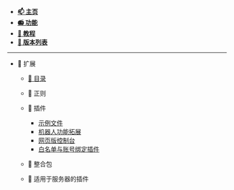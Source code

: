 
- [**📫 主页**](../../README.md)
- [**📻 功能**](../../Function/README.md)
- [**🔮 教程**](../../Tutorial/README.md)
- [**🎡 版本列表**](../../Versions/README.md)

---

- 🌌 扩展
  - [📖 目录](../README.md)
  - 📜 正则

  - 🧩 插件
    - [示例文件](Example.js.md)
    - [机器人功能拓展](BotExtension.js.md)
    - [网页版控制台](WebConsole.js.md)
    - [白名单与账号绑定插件](SLbind.js.md)

  - 💼 整合包
  - 🧀 适用于服务器的插件
